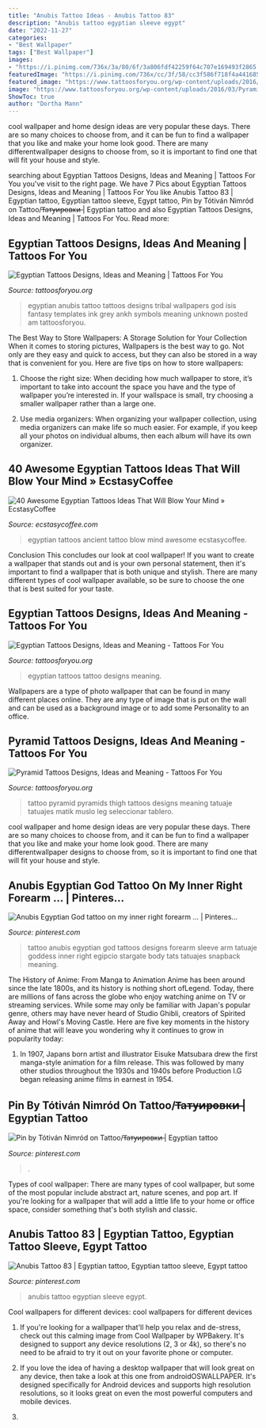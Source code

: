 ```yaml
---
title: "Anubis Tattoo Ideas - Anubis Tattoo 83"
description: "Anubis tattoo egyptian sleeve egypt"
date: "2022-11-27"
categories:
- "Best Wallpaper"
tags: ["Best Wallpaper"]
images:
- "https://i.pinimg.com/736x/3a/80/6f/3a806fdf42259f64c707e169493f2865.jpg"
featuredImage: "https://i.pinimg.com/736x/cc/3f/58/cc3f586f718f4a441685d54b056f7e10.jpg"
featured_image: "https://www.tattoosforyou.org/wp-content/uploads/2016/03/Pyramid-Tattoo-Small.jpg"
image: "https://www.tattoosforyou.org/wp-content/uploads/2016/03/Pyramid-Tattoo-Small.jpg"
ShowToc: true
author: "Dortha Mann"
---
```



cool wallpaper and home design ideas are very popular these days. There are so many choices to choose from, and it can be fun to find a wallpaper that you like and make your home look good. There are many differentwallpaper designs to choose from, so it is important to find one that will fit your house and style.

	

		
searching about Egyptian Tattoos Designs, Ideas and Meaning | Tattoos For You you've visit to the right page. We have 7 Pics about Egyptian Tattoos Designs, Ideas and Meaning | Tattoos For You like Anubis Tattoo 83 | Egyptian tattoo, Egyptian tattoo sleeve, Egypt tattoo, Pin by Tótiván Nimród on Tattoo/Т̶а̶т̶у̶и̶р̶о̶в̶к̶и̶ | Egyptian tattoo and also Egyptian Tattoos Designs, Ideas and Meaning | Tattoos For You. Read more:
		
    
## Egyptian Tattoos Designs, Ideas And Meaning | Tattoos For You

<img loading=lazy src="http://www.tattoosforyou.org/wp-content/uploads/2013/10/Egyptian-Tribal-Tattoos.jpg" onerror="this.onerror=null;this.src='https://tse1.mm.bing.net/th?id=OIP.WxbWEgj0JqbvbQln0l3isAHaGI&amp;pid=15.1';" alt="Egyptian Tattoos Designs, Ideas and Meaning | Tattoos For You">

_Source: tattoosforyou.org_

>egyptian anubis tattoo tattoos designs tribal wallpapers god isis fantasy templates ink grey ankh symbols meaning unknown posted am tattoosforyou. 

	

The Best Way to Store Wallpapers: A Storage Solution for Your Collection
When it comes to storing pictures, Wallpapers is the best way to go. Not only are they easy and quick to access, but they can also be stored in a way that is convenient for you. Here are five tips on how to store wallpapers:
1) Choose the right size: When deciding how much wallpaper to store, it’s important to take into account the space you have and the type of wallpaper you’re interested in. If your wallspace is small, try choosing a smaller wallpaper rather than a large one.

2) Use media organizers: When organizing your wallpaper collection, using media organizers can make life so much easier. For example, if you keep all your photos on individual albums, then each album will have its own organizer.

    
## 40 Awesome Egyptian Tattoos Ideas That Will Blow Your Mind » EcstasyCoffee

<img loading=lazy src="https://i2.wp.com/www.ecstasycoffee.com/wp-content/uploads/2016/09/Ancient-Egyptian-Tattoo.jpg" onerror="this.onerror=null;this.src='https://tse1.mm.bing.net/th?id=OIP.9B9ywbheEmLlPPf7uUSKbwHaHa&amp;pid=15.1';" alt="40 Awesome Egyptian Tattoos Ideas That Will Blow Your Mind » EcstasyCoffee">

_Source: ecstasycoffee.com_

>egyptian tattoos ancient tattoo blow mind awesome ecstasycoffee. 

	

Conclusion
This concludes our look at cool wallpaper! If you want to create a wallpaper that stands out and is your own personal statement, then it's important to find a wallpaper that is both unique and stylish. There are many different types of cool wallpaper available, so be sure to choose the one that is best suited for your taste.

    
## Egyptian Tattoos Designs, Ideas And Meaning - Tattoos For You

<img loading=lazy src="https://www.tattoosforyou.org/wp-content/uploads/2013/10/Egyptian-Tattoo.jpg" onerror="this.onerror=null;this.src='https://tse2.mm.bing.net/th?id=OIP.SMBXFhx09TuO7PZtWxrzcwHaJ4&amp;pid=15.1';" alt="Egyptian Tattoos Designs, Ideas and Meaning - Tattoos For You">

_Source: tattoosforyou.org_

>egyptian tattoos tattoo designs meaning. 

	



Wallpapers are a type of photo wallpaper that can be found in many different places online. They are any type of image that is put on the wall and can be used as a background image or to add some Personality to an office.

    
## Pyramid Tattoos Designs, Ideas And Meaning - Tattoos For You

<img loading=lazy src="https://www.tattoosforyou.org/wp-content/uploads/2016/03/Pyramid-Tattoo-Small.jpg" onerror="this.onerror=null;this.src='https://tse2.mm.bing.net/th?id=OIP.q1BsB-gVpUErVohOaMgBkAHaHa&amp;pid=15.1';" alt="Pyramid Tattoos Designs, Ideas and Meaning - Tattoos For You">

_Source: tattoosforyou.org_

>tattoo pyramid pyramids thigh tattoos designs meaning tatuaje tatuajes matik muslo leg seleccionar tablero. 

	

cool wallpaper and home design ideas are very popular these days. There are so many choices to choose from, and it can be fun to find a wallpaper that you like and make your home look good. There are many differentwallpaper designs to choose from, so it is important to find one that will fit your house and style.

    
## Anubis Egyptian God Tattoo On My Inner Right Forearm … | Pinteres…

<img loading=lazy src="https://s-media-cache-ak0.pinimg.com/736x/6e/a1/4a/6ea14a15bb9ad55660a3e8686302bab1--anubis-tattoo-design-tatuaje.jpg" onerror="this.onerror=null;this.src='https://tse4.mm.bing.net/th?id=OIP.F1d07B1sUg90Q044A2G-egHaMb&amp;pid=15.1';" alt="Anubis Egyptian God tattoo on my inner right forearm … | Pinteres…">

_Source: pinterest.com_

>tattoo anubis egyptian god tattoos designs forearm sleeve arm tatuaje goddess inner right egipcio stargate body tats tatuajes snapback meaning. 

	

The History of Anime: From Manga to Animation
Anime has been around since the late 1800s, and its history is nothing short ofLegend. Today, there are millions of fans across the globe who enjoy watching anime on TV or streaming services. While some may only be familiar with Japan's popular genre, others may have never heard of Studio Ghibli, creators of Spirited Away and Howl's Moving Castle. Here are five key moments in the history of anime that will leave you wondering why it continues to grow in popularity today:
1) In 1907, Japans born artist and illustrator Eisuke Matsubara drew the first manga-style animation for a film release. This was followed by many other studios throughout the 1930s and 1940s before Production I.G began releasing anime films in earnest in 1954.

    
## Pin By Tótiván Nimród On Tattoo/Т̶а̶т̶у̶и̶р̶о̶в̶к̶и̶ | Egyptian Tattoo

<img loading=lazy src="https://i.pinimg.com/736x/cc/3f/58/cc3f586f718f4a441685d54b056f7e10.jpg" onerror="this.onerror=null;this.src='https://tse4.mm.bing.net/th?id=OIP.2R-Hb1a37c-Tul93ZryVUgHaJP&amp;pid=15.1';" alt="Pin by Tótiván Nimród on Tattoo/Т̶а̶т̶у̶и̶р̶о̶в̶к̶и̶ | Egyptian tattoo">

_Source: pinterest.com_

>. 

	

Types of cool wallpaper:
There are many types of cool wallpaper, but some of the most popular include abstract art, nature scenes, and pop art. If you're looking for a wallpaper that will add a little life to your home or office space, consider something that's both stylish and classic.

    
## Anubis Tattoo 83 | Egyptian Tattoo, Egyptian Tattoo Sleeve, Egypt Tattoo

<img loading=lazy src="https://i.pinimg.com/736x/3a/80/6f/3a806fdf42259f64c707e169493f2865.jpg" onerror="this.onerror=null;this.src='https://tse3.mm.bing.net/th?id=OIP.t_vKnUNlOWSvEKV4CnUAFQHaJP&amp;pid=15.1';" alt="Anubis Tattoo 83 | Egyptian tattoo, Egyptian tattoo sleeve, Egypt tattoo">

_Source: pinterest.com_

>anubis tattoo egyptian sleeve egypt. 

	

Cool wallpapers for different devices:
cool wallpapers for different devices 

1. If you're looking for a wallpaper that'll help you relax and de-stress, check out this calming image from Cool Wallpaper by WPBakery. It's designed to support any device resolutions (2, 3 or 4k), so there's no need to be afraid to try it out on your favorite phone or computer.

2. If you love the idea of having a desktop wallpaper that will look great on any device, then take a look at this one from androidOSWALLPAPER. It's designed specifically for Android devices and supports high resolution resolutions, so it looks great on even the most powerful computers and mobile devices.

3.

